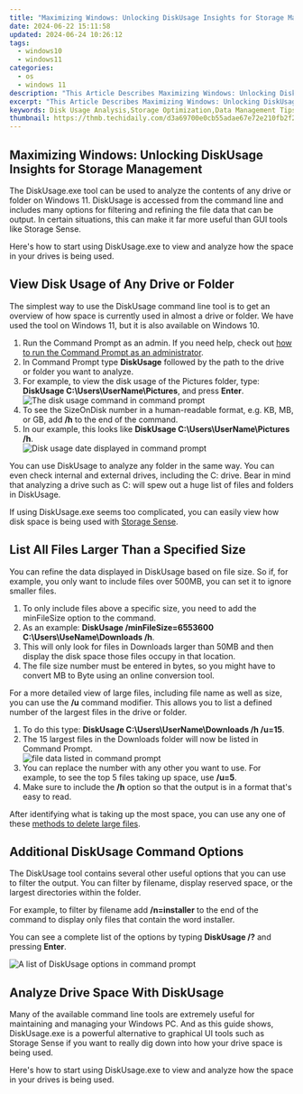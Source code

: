 ```yaml
---
title: "Maximizing Windows: Unlocking DiskUsage Insights for Storage Management"
date: 2024-06-22 15:11:58
updated: 2024-06-24 10:26:12
tags:
  - windows10
  - windows11
categories:
  - os
  - windows 11
description: "This Article Describes Maximizing Windows: Unlocking DiskUsage Insights for Storage Management"
excerpt: "This Article Describes Maximizing Windows: Unlocking DiskUsage Insights for Storage Management"
keywords: Disk Usage Analysis,Storage Optimization,Data Management Tips,Increase PC Performance,Reduce System Clutter,Windows Storage Insights,Maximize Hard Drive Space
thumbnail: https://thmb.techidaily.com/d3a69700e0cb55adae67e72e210fb2f2a9d54f1a94f5e0b261b4ccf5f3207b46.jpg
---
```


## Maximizing Windows: Unlocking DiskUsage Insights for Storage Management

 The DiskUsage.exe tool can be used to analyze the contents of any drive or folder on Windows 11\. DiskUsage is accessed from the command line and includes many options for filtering and refining the file data that can be output. In certain situations, this can make it far more useful than GUI tools like Storage Sense.

 Here's how to start using DiskUsage.exe to view and analyze how the space in your drives is being used.

## View Disk Usage of Any Drive or Folder

 The simplest way to use the DiskUsage command line tool is to get an overview of how space is currently used in almost a drive or folder. We have used the tool on Windows 11, but it is also available on Windows 10\.

1. Run the Command Prompt as an admin. If you need help, check out [how to run the Command Prompt as an administrator](https://www.makeuseof.com/windows-run-command-prompt-admin/).
2. In Command Prompt type **DiskUsage** followed by the path to the drive or folder you want to analyze.
3. For example, to view the disk usage of the Pictures folder, type: **DiskUsage C:\\Users\\UserName\\Pictures**, and press **Enter**.  
![The disk usage command in command prompt](https://static1.makeuseofimages.com/wordpress/wp-content/uploads/2023/05/diskusage-cmd.jpg)
4. To see the SizeOnDisk number in a human-readable format, e.g. KB, MB, or GB, add **/h** to the end of the command.
5. In our example, this looks like **DiskUsage C:\\Users\\UserName\\Pictures /h**.  
![Disk usage date displayed in command prompt](https://static1.makeuseofimages.com/wordpress/wp-content/uploads/2023/05/diskusage-data.jpg)

 You can use DiskUsage to analyze any folder in the same way. You can even check internal and external drives, including the C: drive. Bear in mind that analyzing a drive such as C: will spew out a huge list of files and folders in DiskUsage.

 If using DiskUsage.exe seems too complicated, you can easily view how disk space is being used with [Storage Sense](https://www.makeuseof.com/windows-11-storage-sense-guide/).

## List All Files Larger Than a Specified Size

 You can refine the data displayed in DiskUsage based on file size. So if, for example, you only want to include files over 500MB, you can set it to ignore smaller files.

1. To only include files above a specific size, you need to add the minFileSize option to the command.
2. As an example: **DiskUsage /minFileSize=6553600 C:\\Users\\UseName\\Downloads /h**.
3. This will only look for files in Downloads larger than 50MB and then display the disk space those files occupy in that location.
4. The file size number must be entered in bytes, so you might have to convert MB to Byte using an online conversion tool.

 For a more detailed view of large files, including file name as well as size, you can use the **/u** command modifier. This allows you to list a defined number of the largest files in the drive or folder.

1. To do this type: **DiskUsage C:\\Users\\UserName\\Downloads /h /u=15**.
2. The 15 largest files in the Downloads folder will now be listed in Command Prompt.  
![file data listed in command prompt](https://static1.makeuseofimages.com/wordpress/wp-content/uploads/2023/05/diskusage-list.jpg)
3. You can replace the number with any other you want to use. For example, to see the top 5 files taking up space, use **/u=5**.
4. Make sure to include the **/h** option so that the output is in a format that's easy to read.

 After identifying what is taking up the most space, you can use any one of these [methods to delete large files](https://www.makeuseof.com/windows-11-delete-select-files/).

## Additional DiskUsage Command Options

 The DiskUsage tool contains several other useful options that you can use to filter the output. You can filter by filename, display reserved space, or the largest directories within the folder.

 For example, to filter by filename add **/n=installer** to the end of the command to display only files that contain the word installer.

 You can see a complete list of the options by typing **DiskUsage /?** and pressing **Enter**.

![A list of DiskUsage options in command prompt](https://static1.makeuseofimages.com/wordpress/wp-content/uploads/2023/05/diskusage-options.jpg)

## Analyze Drive Space With DiskUsage

 Many of the available command line tools are extremely useful for maintaining and managing your Windows PC. And as this guide shows, DiskUsage.exe is a powerful alternative to graphical UI tools such as Storage Sense if you want to really dig down into how your drive space is being used.

 Here's how to start using DiskUsage.exe to view and analyze how the space in your drives is being used.

